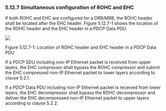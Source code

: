 ### 5.12.7 Simultaneous configuration of ROHC and EHC

If both ROHC and EHC are configured for a DRB/MRB, the ROHC header shall
be located after the EHC header. Figure 5.12.7-1 shows the location of
the ROHC header and the EHC header in a PDCP Data PDU.

![](media/image8.emf)

Figure 5.12.7-1: Location of ROHC header and EHC header in a PDCP Data
PDU

If a PDCP SDU including non-IP Ethernet packet is received from upper
layers, the EHC compressor shall bypass the ROHC compressor and submit
the EHC compressed non-IP Ethernet packet to lower layers according to
clause 5.2.1.

If a PDCP Data PDU including non-IP Ethernet packet is received from
lower layers, the EHC decompressor shall bypass the ROHC decompressor
and deliver the EHC decompressed non-IP Ethernet packet to upper layers
according to clause 5.2.2.